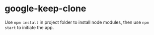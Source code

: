 # google-keep-clone

Use ```npm install``` in project folder to install node modules, then use ```npm start``` to initiate the app.
